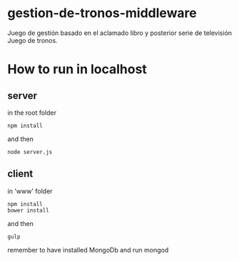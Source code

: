 # gestion-de-tronos-middleware

Juego de gestión basado en el aclamado libro y posterior serie de televisión Juego de tronos.

# How to run in localhost

## server
in the root folder

    npm install

and then

    node server.js

## client
in 'www' folder

    npm install
    bower install

and then

    gulp

remember to have installed MongoDb and run mongod
